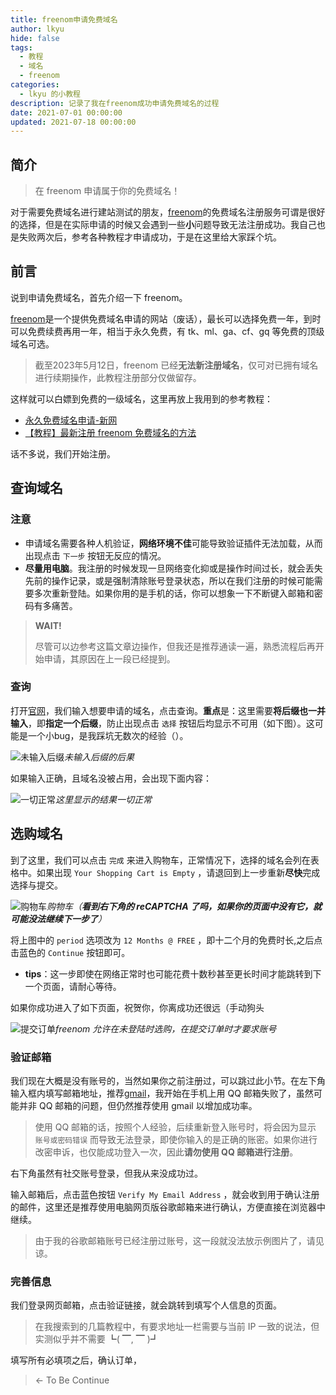 ```yaml
---
title: freenom申请免费域名
author: lkyu
hide: false
tags:
  - 教程
  - 域名
  - freenom
categories:
  - lkyu 的小教程
description: 记录了我在freenom成功申请免费域名的过程
date: 2021-07-01 00:00:00
updated: 2021-07-18 00:00:00
---
```


## 简介

> 在 freenom 申请属于你的免费域名！

对于需要免费域名进行建站测试的朋友，[freenom](https://www.freenom.com/)的免费域名注册服务可谓是很好的选择，但是在实际申请的时候又会遇到一些**小**问题导致无法注册成功。我自己也是失败两次后，参考各种教程才申请成功，于是在这里给大家踩个坑。

<!-- more -->

## 前言

说到申请免费域名，首先介绍一下 freenom。

[freenom](https://www.freenom.com/)是一个提供免费域名申请的网站（废话），最长可以选择免费一年，到时可以免费续费再用一年，相当于永久免费，有 tk、ml、ga、cf、gq 等免费的顶级域名可选。

> 截至2023年5月12日，freenom 已经**无法新注册域名**，仅可对已拥有域名进行续期操作，此教程注册部分仅做留存。

这样就可以白嫖到免费的一级域名，这里再放上我用到的参考教程：

- [永久免费域名申请-新网](http://www.xinnet.com/xinnews/domain/40047.html)
- [【教程】最新注册 freenom 免费域名的方法](https://zhuanlan.zhihu.com/p/115535965)

话不多说，我们开始注册。

## 查询域名

### **注意**

- 申请域名需要各种人机验证，**网络环境不佳**可能导致验证插件无法加载，从而出现点击 `下一步` 按钮无反应的情况。
- **尽量用电脑**。我注册的时候发现一旦网络变化抑或是操作时间过长，就会丢失先前的操作记录，或是强制清除账号登录状态，所以在我们注册的时候可能需要多次重新登陆。如果你用的是手机的话，你可以想象一下不断键入邮箱和密码有多痛苦。

> **WAIT!**
>
> 尽管可以边参考这篇文章边操作，但我还是推荐通读一遍，熟悉流程后再开始申请，其原因在上一段已经提到。

### 查询

打开[官网](https://www.freenom.com/)，我们输入想要申请的域名，点击查询。**重点**是：这里需要**将后缀也一并输入**，即**指定一个后缀**，防止出现点击 `选择` 按钮后均显示不可用（如下图）。这可能是一个小bug，是我踩坑无数次的经验（）。

![未输入后缀](https://pic.imgdb.cn/item/60e143995132923bf844dfee.jpg)_未输入后缀的后果_

如果输入正确，且域名没被占用，会出现下面内容：

![一切正常](https://pic.imgdb.cn/item/60e14c5c5132923bf88e948c.jpg)_这里显示的结果一切正常_

## 选购域名

到了这里，我们可以点击 `完成` 来进入购物车，正常情况下，选择的域名会列在表格中。如果出现 `Your Shopping Cart is Empty` ，请退回到上一步重新**尽快**完成选择与提交。

![购物车](https://pic.imgdb.cn/item/60e152665132923bf8c50346.jpg)_购物车（**看到右下角的 reCAPTCHA 了吗，如果你的页面中没有它，就可能没法继续下一步了**）_

将上图中的 `period` 选项改为 `12 Months @ FREE` ，即十二个月的免费时长,之后点击蓝色的 `Continue` 按钮即可。

- **tips**：这一步即使在网络正常时也可能花费十数秒甚至更长时间才能跳转到下一个页面，请耐心等待。

如果你成功进入了如下页面，祝贺你，你离成功还很远（手动狗头

![提交订单](https://pic.imgdb.cn/item/60e165495132923bf8705d49.jpg)_freenom 允许在未登陆时选购，在提交订单时才要求账号_

### 验证邮箱

我们现在大概是没有账号的，当然如果你之前注册过，可以跳过此小节。在左下角输入框内填写邮箱地址，推荐[gmail](gmail.com)，我开始在手机上用 QQ 邮箱失败了，虽然可能并非 QQ 邮箱的问题，但仍然推荐使用 gmail 以增加成功率。

> 使用 QQ 邮箱的话，按照个人经验，后续重新登入账号时，将会因为显示 `账号或密码错误` 而导致无法登录，即使你输入的是正确的账密。如果你进行改密申诉，也仅能成功登入一次，因此**请勿使用 QQ 邮箱进行注册**。

右下角虽然有社交账号登录，但我从来没成功过。

输入邮箱后，点击蓝色按钮 `Verify My Email Address` ，就会收到用于确认注册的邮件，这里还是推荐使用电脑网页版谷歌邮箱来进行确认，方便直接在浏览器中继续。

> 由于我的谷歌邮箱账号已经注册过账号，这一段就没法放示例图片了，请见谅。

### 完善信息

我们登录网页邮箱，点击验证链接，就会跳转到填写个人信息的页面。

> 在我搜索到的几篇教程中，有要求地址一栏需要与当前 IP 一致的说法，但实测似乎并不需要 ┗( ▔, ▔ )┛

填写所有必填项之后，确认订单，

> ← To Be Continue
